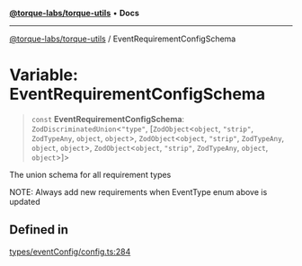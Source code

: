 [**@torque-labs/torque-utils**](../README.md) • **Docs**

***

[@torque-labs/torque-utils](../README.md) / EventRequirementConfigSchema

# Variable: EventRequirementConfigSchema

> `const` **EventRequirementConfigSchema**: `ZodDiscriminatedUnion`\<`"type"`, [`ZodObject`\<`object`, `"strip"`, `ZodTypeAny`, `object`, `object`\>, `ZodObject`\<`object`, `"strip"`, `ZodTypeAny`, `object`, `object`\>, `ZodObject`\<`object`, `"strip"`, `ZodTypeAny`, `object`, `object`\>]\>

The union schema for all requirement types

NOTE: Always add new requirements when EventType enum above is updated

## Defined in

[types/eventConfig/config.ts:284](https://github.com/torque-labs/torque-utils/blob/a612e615fa21888d00ebb7bf70f9910fab4be80a/types/eventConfig/config.ts#L284)
